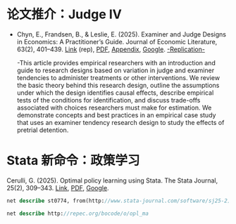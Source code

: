 

# 论文推介：Judge IV

- Chyn, E., Frandsen, B., & Leslie, E. (2025). Examiner and Judge Designs in Economics: A Practitioner’s Guide. Journal of Economic Literature, 63(2), 401–439. [Link](https://doi.org/10.1257/jel.20241719) (rep), [PDF](http://sci-hub.ren/10.1257/jel.20241719), [Appendix](https://www.aeaweb.org/doi/10.1257/jel.20241719.appx), [Google](<https://scholar.google.com/scholar?q=Examiner and Judge Designs in Economics: A Practitioner’s Guide>). [-Replication-](https://doi.org/10.3886/E209883V1) 

  -This article provides empirical researchers with an introduction and guide to research designs based on variation in judge and examiner tendencies to administer treatments or other interventions. We review the basic theory behind this research design, outline the assumptions under which the design identifies causal effects, describe empirical tests of the conditions for identification, and discuss trade-offs associated with choices researchers must make for estimation. We demonstrate concepts and best practices in an empirical case study that uses an examiner tendency research design to study the effects of pretrial detention.


# Stata 新命令：政策学习
Cerulli, G. (2025). Optimal policy learning using Stata. The Stata Journal, 25(2), 309–343. [Link](https://journals.sagepub.com/doi/10.1177/1536867X251341143), [PDF](https://journals.sagepub.com/doi/pdf/10.1177/1536867X251341143), [Google](<https://scholar.google.com/scholar?q=Optimal policy learning using Stata>).

```stata
net describe st0774, from(http://www.stata-journal.com/software/sj25-2)

net describe http://repec.org/bocode/o/opl_ma
```
